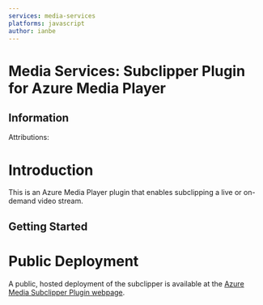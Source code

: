```yaml
---
services: media-services
platforms: javascript
author: ianbe
---
```


# Media Services: Subclipper Plugin for Azure Media Player

## Information
Attributions: 

# Introduction
This is an Azure Media Player plugin that enables subclipping a live or on-demand video stream.

## Getting Started

# Public Deployment
A public, hosted deployment of the subclipper is available at the [Azure Media Subclipper Plugin webpage](http://amve.azurewebsites.net/simple.html).
